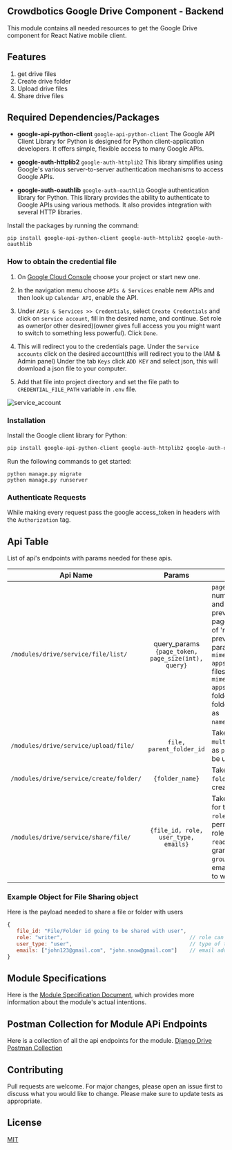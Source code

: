 ## Crowdbotics Google Drive Component - Backend

This module contains all needed resources to get the Google Drive component for React
Native mobile client.

## Features
1. get drive files
2. Create drive folder
3. Upload drive files
4. Share drive files



## Required Dependencies/Packages

* **google-api-python-client**
`google-api-python-client` The Google API Client Library for Python is designed for Python client-application developers. It offers simple, flexible access to many Google APIs.

* **google-auth-httplib2**
`google-auth-httplib2` This library simplifies using Google's various server-to-server authentication mechanisms to access Google APIs.

* **google-auth-oauthlib**
`google-auth-oauthlib` Google authentication library for Python. This library provides the ability to authenticate to Google APIs using various methods. It also provides integration with several HTTP libraries.

Install the packages by running the command:
```console
pip install google-api-python-client google-auth-httplib2 google-auth-oauthlib
```

### How to obtain the credential file 
1. On [Google Cloud Console](https://console.cloud.google.com/) choose your project or start new one.
2. In the navigation menu choose `APIs & Services` enable new APIs and then look up `Calendar API`, enable the API.
3. Under `APIs & Services >> Credentials`, select `Create Credentials` and click on `service account`, fill in the desired name, and continue. Set role as owner(or other desired)(owner gives full access you you might want to switch to something less powerful). Click `Done`.
4. This will redirect you to the credentials page. Under the `Service accounts` click on the desired account(this will redirect you to the IAM & Admin panel) Under the tab `Keys` click `ADD KEY` and select json, this will download a json file to your computer.

5. Add that file into project directory and set the file path to `CREDENTIAL_FILE_PATH` variable in `.env` file.

![service_account](https://user-images.githubusercontent.com/76822297/227890333-1767d60a-696e-40f4-b33e-7ef480593902.png)

### Installation
Install the Google client library for Python:

```py
pip install google-api-python-client google-auth-httplib2 google-auth-oauthlib
```

Run the following commands to get started:

```
python manage.py migrate
python manage.py runserver
```

### Authenticate Requests 
While making every request pass the google access_token in headers with the `Authorization` tag.

## Api Table
List of api's endpoints with params needed for these apis.

| Api Name                             |                         Params                         | Description     |
| -------------------------------------|:------------------------------------------------------:|-----------------|
| `/modules/drive/service/file/list/` | query_params `{page_token, page_size(int), query}`| `page_size` refers to the maximum number of files to return per page and `page_token` for continuing a previous list request on the next page. This should be set to the value of 'nextPageToken' from the previous response. Pass the query param `query` as `mimeType!='application/vnd.google-apps.folder'` if you want to get only files.  Pass the query param `query` as `mimeType='application/vnd.google-apps.folder'` if you want to get only folders. To get a specific file or folder pass the query param `query` as `name='file_name_with_extension'`.|
| `/modules/drive/service/upload/file/` | `file, parent_folder_id`  | Takes a file with `content-type: multipart/form-data`,and folder_id as `parent_folder_id` where file will be uploaded. |
| `/modules/drive/service/create/folder/` | `{folder_name}` | Takes object containing the `folder_name` who is going to be created. |
| `/modules/drive/service/share/file/` | `{file_id, role, user_type, emails}` | Takes an object containing `file_id` for the file beign shared with users, `role` The role granted for the permissions. Supported values for role are `[writer, commenter, reader]`.  `user_type` The type of the grantee. Valid values are: `[user, group, domain, anyone]`. `emails` The email addresses of the user or group to with file is being shared.|



### Example Object for File Sharing object
Here is the payload needed to share a file or folder with users

```javascript
{
   file_id: "File/Folder id going to be shared with user",
   role: "writer",                                         // role can be: reader(only reade permissions) or writer(reade and write permissions)
   user_type: "user",                                      // type of the user: user, anyone
   emails: ["john123@gmail.com", "john.snow@gmail.com"]    // email address of the users sharing file with only if the "user_type=user"
}
```

## Module Specifications
Here is the [Module Specification Document](https://docs.google.com/document/d/1NFZVf_KH2s4cWcYsVeL1wQRYfOmP243EvWL-2LLQO9Y/edit?usp=sharing), which provides more information about the module's actual intentions.

## Postman Collection for Module APi Endpoints
Here is a collection of all the api endpoints for the module.
[Django Drive Postman Collection](https://drive.google.com/file/d/1AMrp-LMT3jI-h4Gozbmz9yQYXyj5R-10/view?usp=share_link)

## Contributing

Pull requests are welcome. For major changes, please open an issue first to discuss what you would like to change.
Please make sure to update tests as appropriate.

## License

[MIT](https://choosealicense.com/licenses/mit/)
